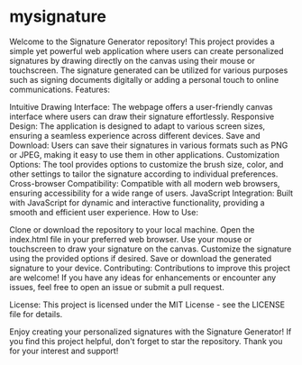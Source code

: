 # mysignature
Welcome to the Signature Generator repository! This project provides a simple yet powerful web application where users can create personalized signatures by drawing directly on the canvas using their mouse or touchscreen. The signature generated can be utilized for various purposes such as signing documents digitally or adding a personal touch to online communications.
Features:

Intuitive Drawing Interface: The webpage offers a user-friendly canvas interface where users can draw their signature effortlessly.
Responsive Design: The application is designed to adapt to various screen sizes, ensuring a seamless experience across different devices.
Save and Download: Users can save their signatures in various formats such as PNG or JPEG, making it easy to use them in other applications.
Customization Options: The tool provides options to customize the brush size, color, and other settings to tailor the signature according to individual preferences.
Cross-browser Compatibility: Compatible with all modern web browsers, ensuring accessibility for a wide range of users.
JavaScript Integration: Built with JavaScript for dynamic and interactive functionality, providing a smooth and efficient user experience.
How to Use:

Clone or download the repository to your local machine.
Open the index.html file in your preferred web browser.
Use your mouse or touchscreen to draw your signature on the canvas.
Customize the signature using the provided options if desired.
Save or download the generated signature to your device.
Contributing:
Contributions to improve this project are welcome! If you have any ideas for enhancements or encounter any issues, feel free to open an issue or submit a pull request.

License:
This project is licensed under the MIT License - see the LICENSE file for details.

Enjoy creating your personalized signatures with the Signature Generator! If you find this project helpful, don't forget to star the repository. Thank you for your interest and support!
